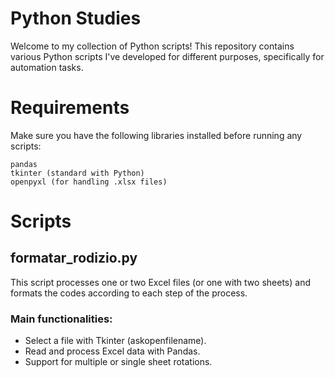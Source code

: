 # Python Studies

Welcome to my collection of Python scripts! This repository contains various Python scripts I've developed for different purposes, specifically for automation tasks. 

# Requirements

Make sure you have the following libraries installed before running any scripts:

    pandas
    tkinter (standard with Python)
    openpyxl (for handling .xlsx files)


# Scripts

## formatar_rodizio.py

This script processes one or two Excel files (or one with two sheets) and formats the codes according to each step of the process.



### Main functionalities:

- Select a file with Tkinter (askopenfilename).
- Read and process Excel data with Pandas.
- Support for multiple or single sheet rotations.